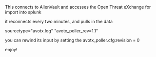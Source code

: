 This connects to AlienVault and accesses the Open Threat eXchange for import into splunk

it reconnects every two minutes, and pulls in the data

sourcetype="avotx.log" "avotx_poller_rev=1.1”

you can rewind its input by setting the avotx_poller.cfg:revision = 0


enjoy!
